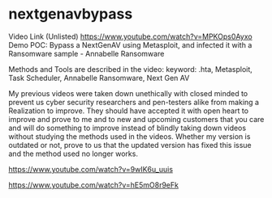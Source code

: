 # nextgenavbypass
Video Link (Unlisted)
https://www.youtube.com/watch?v=MPKOps0Ayxo
Demo POC: Bypass a NextGenAV using Metasploit, and infected it with a Ransomware sample - Annabelle Ransomware

Methods and Tools are described in the video:
keyword: .hta, Metasploit, Task Scheduler, Annabelle Ransomware, Next Gen AV

My previous videos were taken down unethically with closed minded to prevent us cyber security researchers and pen-testers alike from making a Realization to improve. They should have accepted it with open heart to improve and prove to me and to new and upcoming customers that you care and will do something to improve instead of blindly taking down videos without studying the methods used in the videos. Whether my version is outdated or not, prove to us that the updated version has fixed this issue and the method used no longer works.

https://www.youtube.com/watch?v=9wIK6u_uuis

https://www.youtube.com/watch?v=hE5mO8r9eFk
